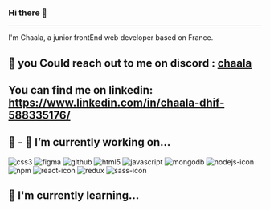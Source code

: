 ### Hi there 👋
----------------------------------------

I'm Chaala, a junior frontEnd web developer based on France.

💬 you Could reach out to me on discord : [chaala](https://discord.com/channels/@me)
----------------------------------------------------------------------------------------

You can find me on linkedin: https://www.linkedin.com/in/chaala-dhif-588335176/
---------------------------------------------------------------------------------




🙌 - 🔭 I’m currently working on...
--------------------------------------

![css3](https://github.com/chaaladhif/chaaladhif/assets/114950724/30b9ad07-0c35-496b-9778-446dc6ab681e)
![figma](https://github.com/chaaladhif/chaaladhif/assets/114950724/1bee3dd1-4bca-440d-954d-f47d3365b0a4)
![github](https://github.com/chaaladhif/chaaladhif/assets/114950724/a799dfba-2d29-4b88-a4b4-22ec5fb2c0e7)
![html5](https://github.com/chaaladhif/chaaladhif/assets/114950724/4971f3e2-fa90-4537-bb1a-ff7f3598830e)
![javascript](https://github.com/chaaladhif/chaaladhif/assets/114950724/6bce27ea-f290-4ef6-96fb-5309d95cb23d)
![mongodb](https://github.com/chaaladhif/chaaladhif/assets/114950724/bdc0cf98-f29d-40cd-bff9-69b71359c310)
![nodejs-icon](https://github.com/chaaladhif/chaaladhif/assets/114950724/2733dca7-75ba-45dd-a4e6-f58c6ba8a397)
![npm](https://github.com/chaaladhif/chaaladhif/assets/114950724/aa558076-c741-4c0d-9c8c-1bfcf49fea75)
![react-icon](https://github.com/chaaladhif/chaaladhif/assets/114950724/2afe861b-1b87-442a-b529-d21303f27baa)
![redux](https://github.com/chaaladhif/chaaladhif/assets/114950724/78ff7277-df37-40c3-a03c-a66bf8e23029)
![sass-icon](https://github.com/chaaladhif/chaaladhif/assets/114950724/342cf8d4-0ea0-4ae5-af64-712bcf8c7e95)


🧠 I'm currently learning...
--------------------------------------





